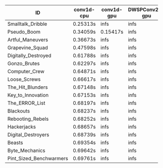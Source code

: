 |ID|conv1d-cpu|conv1d-gpu|DWSPConv2D-gpu|gemm-gpu|avg|
|-|-|-|-|-|-|
|Smalltalk_Dribble|0.25313s|infs|infs|4.73256s|infs|
|Pseudo_Boom|0.34059s|0.15417s|infs|4.73345s|infs|
|Artful_Maneuvers|0.36673s|infs|infs|4.80612s|infs|
|Grapevine_Squad|0.47598s|infs|infs|4.75202s|infs|
|Digitally_Destroyed|0.61788s|infs|infs|4.73041s|infs|
|Gonzo_Brutes|0.62297s|infs|infs|4.67728s|infs|
|Computer_Crew|0.64871s|infs|infs|4.91435s|infs|
|Loose_Screws|0.66617s|infs|infs|4.75209s|infs|
|The_Hit_Blunders|0.67148s|infs|infs|4.73912s|infs|
|Key_to_Innovation|0.67153s|infs|infs|4.76548s|infs|
|The_ERROR_List|0.68197s|infs|infs|4.72992s|infs|
|Blackouts|0.68237s|infs|infs|4.68817s|infs|
|Rebooting_Rebels|0.68252s|infs|infs|4.69300s|infs|
|Hackerjacks|0.68657s|infs|infs|4.76970s|infs|
|Digital_Destroyers|0.68739s|infs|infs|4.75486s|infs|
|Beasts|0.69354s|infs|infs|4.74331s|infs|
|Byte_Mechanics|0.69642s|infs|infs|4.73560s|infs|
|Pint_Sized_Benchwarmers|0.69761s|infs|infs|4.73662s|infs|
